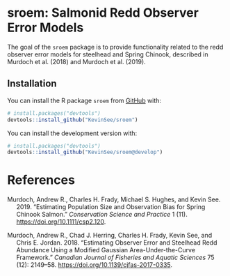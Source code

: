 
<!-- README.md is generated from README.Rmd. Please edit that file -->

# sroem: Salmonid Redd Observer Error Models

<!-- badges: start -->
<!-- badges: end -->

The goal of the `sroem` package is to provide functionality related to
the redd observer error models for steelhead and Spring Chinook,
described in Murdoch et al. (2018) and Murdoch et al. (2019).

## Installation

You can install the R package `sroem` from [GitHub](https://github.com/)
with:

``` r
# install.packages("devtools")
devtools::install_github("KevinSee/sroem")
```

You can install the development version with:

``` r
# install.packages("devtools")
devtools::install_github("KevinSee/sroem@develop")
```

# References

<div id="refs" class="references csl-bib-body hanging-indent">

<div id="ref-Murdoch2019" class="csl-entry">

Murdoch, Andrew R., Charles H. Frady, Michael S. Hughes, and Kevin See.
2019. “Estimating Population Size and Observation Bias for Spring
Chinook Salmon.” *Conservation Science and Practice* 1 (11).
<https://doi.org/10.1111/csp2.120>.

</div>

<div id="ref-Murdoch2018" class="csl-entry">

Murdoch, Andrew R., Chad J. Herring, Charles H. Frady, Kevin See, and
Chris E. Jordan. 2018. “Estimating Observer Error and Steelhead Redd
Abundance Using a Modified Gaussian Area-Under-the-Curve Framework.”
*Canadian Journal of Fisheries and Aquatic Sciences* 75 (12): 2149–58.
<https://doi.org/10.1139/cjfas-2017-0335>.

</div>

</div>
